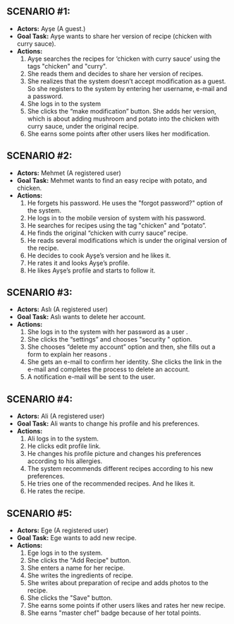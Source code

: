 ## SCENARIO #1: ##

  * **Actors:** Ayşe (A guest.)
  * **Goal Task:**  Ayşe wants to share her version of recipe (chicken with curry sauce).
  * **Actions:**
    1. Ayşe searches the recipes for ‘chicken with curry sauce’ using the tags "chicken" and "curry".
    1. She reads them and decides to share her version of recipes.
    1. She realizes that the system doesn’t accept modification as a guest. So she registers to the system by entering her username, e-mail and a password.
    1. She logs in to the system
    1. She clicks the “make modification” button. She adds her version, which is about adding mushroom and potato into the chicken with curry sauce, under the original recipe.
    1. She earns some points after other users likes her modification.

## SCENARIO #2: ##

  * **Actors:** Mehmet (A registered user)
  * **Goal Task:** Mehmet wants to find an easy recipe with potato, and chicken.
  * **Actions:**
    1. He forgets his password. He uses the "forgot password?" option of the system.
    1. He logs in to the mobile version of system with his password.
    1. He searches for recipes using the tag "chicken" and “potato”.
    1. He finds the original “chicken with curry sauce” recipe.
    1. He reads several modifications which is under the original version of the recipe.
    1. He decides to cook Ayşe’s version and he likes it.
    1. He rates it and looks Ayşe’s profile.
    1. He likes Ayşe’s profile and starts to follow it.

## SCENARIO #3: ##

  * **Actors:** Aslı (A registered user)
  * **Goal Task:** Aslı wants to delete her account.
  * **Actions:**
    1. She logs in to the system with her password as a user .
    1. She clicks the “settings”  and chooses  "security " option.
    1. She chooses “delete my account” option and then, she fills out a form to explain her reasons .
    1. She gets an e-mail to confirm her identity. She clicks the link in the e-mail and completes the process to delete an account.
    1. A notification e-mail will be sent to the user.

## SCENARIO #4: ##

  * **Actors:** Ali (A registered user)
  * **Goal Task:** Ali wants to change his profile and his preferences.
  * **Actions:**
    1. Ali logs in to the system.
    1. He clicks edit profile link.
    1. He changes his profile picture and changes his preferences according to his allergies.
    1. The system recommends different recipes according to his new preferences.
    1. He tries one of the recommended recipes. And he likes it.
    1. He rates the recipe.

## SCENARIO #5: ##

  * **Actors:** Ege (A registered user)
  * **Goal Task:** Ege wants to add new recipe.
  * **Actions:**
    1. Ege logs in to the system.
    1. She clicks the "Add Recipe" button.
    1. She enters a name for her recipe.
    1. She writes the ingredients of recipe.
    1. She writes about preparation of recipe and adds photos to the recipe.
    1. She clicks the "Save" button.
    1. She earns some points if other users likes and rates her new recipe.
    1. She earns "master chef" badge because of her total points.